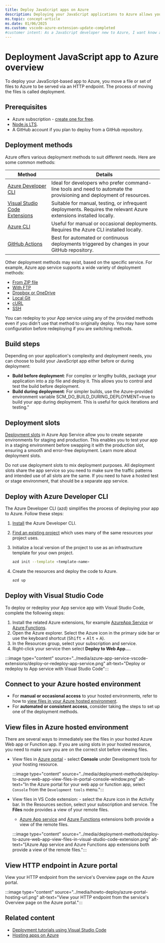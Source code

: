 ```yaml
---
title: Deploy JavaScript apps on Azure
description: Deploying your JavaScript applications to Azure allows you to leverage the power of cloud computing, ensuring scalability, reliability, and global reach. This guide will walk you through various methods to deploy your JavaScript apps to Azure, from manual deployments to automated CI/CD pipelines.
ms.topic: concept-article
ms.date: 01/06/2025
ms.custom: vscode-azure-extension-update-completed
#customer intent: As a JavaScript developer new to Azure, I want know all the ways to deploy code to Azure so that I can choose the best process for my application and situation.
---
```


# Deployment JavaScript app to Azure overview

To deploy your JavaScript-based app to Azure, you move a file or set of files to Azure to be served via an HTTP endpoint. The process of moving the files is called deployment. 

## Prerequisites

* Azure subscription - [create one for free](https://azure.microsoft.com/free/ai-services?azure-portal=true).
* [Node.js LTS](https://nodejs.org/).
* A GitHub account if you plan to deploy from a GitHub repository.

## Deployment methods

Azure offers various deployment methods to suit different needs. Here are some common methods:

| Method | Details |
|--|--|
|[Azure Developer CLI](/azure/developer/azure-developer-cli)|Ideal for developers who prefer command-line tools and need to automate the provisioning and deployment of resources.|
|[Visual Studio Code Extensions](https://marketplace.visualstudio.com/search?term=azure&target=VSCode&category=All%20categories&sortBy=Relevance)|Suitable for manual, testing, or infrequent deployments. Requires the relevant Azure extensions installed locally.|
|[Azure CLI](/azure/app-service/tutorial-nodejs-mongodb-app?tabs=azure-portal%2Cterminal-bash%2Cvscode-deploy%2Cdeploy-instructions-azportal%2Cdeploy-zip-linux-mac%2Cdeploy-instructions--zip-azcli)|Useful for manual or occasional deployments. Requires the Azure CLI installed locally.|
|[GitHub Actions](/azure/app-service/deploy-github-actions?tabs=applevel)|Best for automated or continuous deployments triggered by changes in your GitHub repository.|

Other deployment methods may exist, based on the specific service. For example, Azure app service supports a wide variety of deployment methods:
* [From ZIP file](/azure/app-service/deploy-zip)
* [With FTP](/azure/app-service/deploy-ftp)
* [Dropbox or OneDrive](/azure/app-service/deploy-content-sync)
* [Local Git](/azure/app-service/deploy-local-git)
* [cURL](/azure/app-service/deploy-zip#with-curl)
* [SSH](/azure/app-service/configure-linux-open-ssh-session)

You can redeploy to your App service using any of the provided methods even if you didn't use that method to originally deploy. You may have some configuration before redeploying if you are switching methods. 

<a name="deploy-or-redeploy-to-app-service-with-visual-studio-code"></a>

## Build steps

Depending on your application's complexity and deployment needs, you can choose to build your JavaScript app either before or during deployment:

* **Build before deployment**: For complex or lengthy builds, package your application into a zip file and deploy it. This allows you to control and test the build before deployment.
* **Build during deployment**: For simpler builds, use the Azure-provided environment variable SCM_DO_BUILD_DURING_DEPLOYMENT=true to build your app during deployment. This is useful for quick iterations and testing."

## Deployment slots

[Deployment slots](/azure/app-service/deploy-staging-slots) in Azure App Service allow you to create separate environments for staging and production. This enables you to test your app in a staging environment before swapping it with the production slot, ensuring a smooth and error-free deployment. Learn more about deployment slots.

Do not use deployment slots to mix deployment purposes. All deployment slots share the app service so you need to make sure the traffic patterns and intended use of all slots are the same. If you need to have a hosted test or stage environment, that should be a separate app service. 

## Deploy with Azure Developer CLI

The Azure Developer CLI (azd) simplifies the process of deploying your app to Azure. Follow these steps:

1. [Install](/azure/developer/azure-developer-cli/install-azd) the Azure Developer CLI.
1. [Find an existing project](https://azure.github.io/awesome-azd/) which uses many of the same resources your project uses.
1. Initialize a local version of the project to use as an infrastructure template for your own project.

    ```bash
    azd init --template <template-name>
    ```
1. Create the resources and deploy the code to Azure.
    ```bash
    azd up
    ```

## Deploy with Visual Studio Code

To deploy or redeploy your App service app with Visual Studio Code, complete the following steps:

1. Install the related Azure extensions, for example [AzureApp Service](https://marketplace.visualstudio.com/items?itemName=ms-azuretools.vscode-azureappservice) or [Azure Functions](https://marketplace.visualstudio.com/items?itemName=ms-azuretools.vscode-azurefunctions).
1. Open the Azure explorer. Select the Azure icon in the primary side bar or use the keyboard shortcut (<kbd>Shift</kbd> + <kbd>Alt</kbd> + <kbd>A</kbd>).
1. In the Resources group, select your subscription and service.
1. Right-click your service then select **Deploy to Web App...**. 

:::image type="content" source="../media/azure-app-service-vscode-extensions/deploy-or-redeploy-app-service.png" alt-text="Deploy or redeploy to App service with Visual Studio Code":::

## Connect to your Azure hosted environment

* For **manual or occasional access** to your hosted environments, refer to how to [view files in your Azure hosted environment](#view-files-in-azure-hosted-environment).
* For **automated or consistent access**, consider taking the steps to set up one of the deployment methods.

## View files in Azure hosted environment 

There are several ways to immediately see the files in your hosted Azure Web app or Function app. If you are using slots in your hosted resource, you need to make sure you are on the correct slot before viewing files. 

* View files in [Azure portal](https://portal.azure.com) - select **Console** under Development tools for your hosting resource. 

    :::image type="content" source="../media/deployment-methods/deploy-to-azure-web-app-view-files-in-portal-console-window.png" alt-text="In the Azure portal for your web app or function app, select `Console` from the `Development tools` menu.":::

* View files in VS Code extension: - select the Azure icon in the Activity bar. In the Resources section, select your subscription and service. The **Files** node provides a view of your remote files. 

    * [Azure App service](https://marketplace.visualstudio.com/items?itemName=ms-azuretools.vscode-azureappservice) and [Azure Functions](https://marketplace.visualstudio.com/items?itemName=ms-azuretools.vscode-azurefunctions) extensions both provide a view of the remote files.

    :::image type="content" source="../media/deployment-methods/deploy-to-azure-web-app-view-files-in-visual-studio-code-extension.png" alt-text="[Azure App service and Azure Functions app extensions both provide a view of the remote files.":::

## View HTTP endpoint in Azure portal

View your HTTP endpoint from the service's Overview page on the Azure portal. 

:::image type="content" source="../media/howto-deploy/azure-portal-hosting-url.png" alt-text="View your HTTP endpoint from the service's Overview page on the Azure portal.":::

## Related content

* [Deployment tutorials using Visual Studio Code](https://code.visualstudio.com/docs/azure/deployment)
* [Hosting apps on Azure](/azure/developer/intro/hosting-apps-on-azure)
